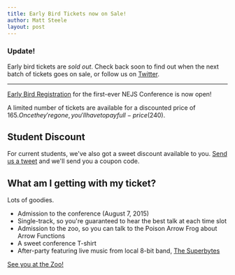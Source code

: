 ```yaml
---
title: Early Bird Tickets now on Sale!
author: Matt Steele
layout: post
---
```


### Update!

Early bird tickets are *sold out*.  Check back soon to find out when the next batch of tickets goes on sale, or follow us on [Twitter][twitter].

--------------------

[Early Bird Registration][link] for the first-ever NEJS Conference is now open!

A limited number of tickets are available for a discounted price of $165. Once they're gone, you'll have to pay full-price ($240).

## Student Discount

For current students, we've also got a sweet discount available to you. [Send us a tweet][tweet] and we'll send you a coupon code.

## What am I getting with my ticket?

Lots of goodies. 

* Admission to the conference (August 7, 2015)
* Single-track, so you're guaranteed to hear the best talk at each time slot
* Admission to the zoo, so you can talk to the Poison Arrow Frog about Arrow Functions
* A sweet conference T-shirt
* After-party featuring live music from local 8-bit band, [The Superbytes](https://thesuperbytes.bandcamp.com/)

[See you at the Zoo!][link]

[link]: https://nejsconf.com/register
[tweet]: https://twitter.com/intent/tweet?text=%40nejsconf%20Hook%20me%20up%20with%20the%20Student%20coupon%20code%20!
[twitter]: https://twitter.com/nejsconf
